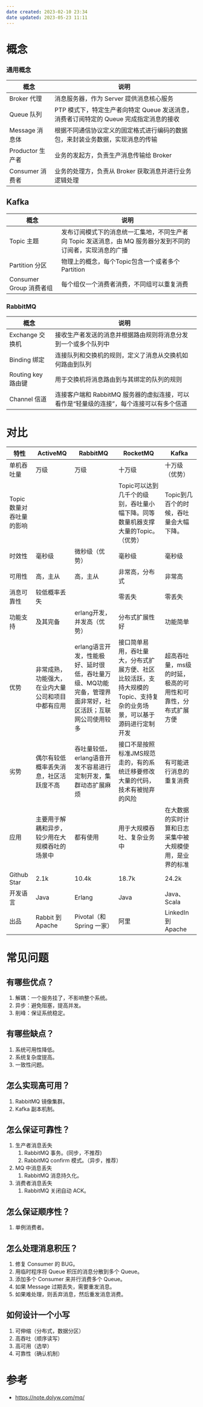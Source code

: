 ```yaml
---
date created: 2023-02-10 23:34
date updated: 2023-05-23 11:11
---
```


# 概念

### 通用概念

| 概念            | 说明                                                   |
| ------------- | ---------------------------------------------------- |
| Broker 代理     | 消息服务器，作为 Server 提供消息核心服务                             |
| Queue 队列      | PTP 模式下，特定生产者向特定 Queue 发送消息，消费者订阅特定的 Queue 完成指定消息的接收 |
| Message 消息体   | 根据不同通信协议定义的固定格式进行编码的数据包，来封装业务数据，实现消息的传输              |
| Productor 生产者 | 业务的发起方，负责生产消息传输给 Broker                              |
| Consumer 消费者  | 业务的处理方，负责从 Broker 获取消息并进行业务逻辑处理                      |

## Kafka

| 概念                  | 说明                                                          |
| ------------------- | ----------------------------------------------------------- |
| Topic 主题            | 发布订阅模式下的消息统一汇集地，不同生产者向 Topic 发送消息，由 MQ 服务器分发到不同的订阅者，实现消息的广播 |
| Partition 分区        | 物理上的概念，每个Topic包含一个或者多个Partition                             |
| Consumer Group 消费者组 | 每个组仅一个消费者消费，不同组可以重复消费                                       |

### RabbitMQ

| 概念              | 说明                                                 |
| --------------- | -------------------------------------------------- |
| Exchange 交换机    | 接收生产者发送的消息并根据路由规则将消息分发到一个或多个队列中                    |
| Binding 绑定      | 连接队列和交换机的规则，定义了消息从交换机如何路由到队列                       |
| Routing key 路由键 | 用于交换机将消息路由到与其绑定的队列的规则                              |
| Channel 信道      | 连接客户端和 RabbitMQ 服务器的虚拟连接，可以看作是“轻量级的连接”，每个连接可以有多个信道 |

# 对比

| 特性             | ActiveMQ                  | RabbitMQ                                                 | RocketMQ                                                      | Kafka                           |
| -------------- | ------------------------- | -------------------------------------------------------- | ------------------------------------------------------------- | ------------------------------- |
| 单机吞吐量          | 万级                        | 万级                                                       | 十万级                                                           | 十万级（优势）                         |
| Topic数量对吞吐量的影响 |                           |                                                          | Topic可以达到几千个的级别，吞吐量小幅下降。同等数量机器支撑大量的Topic。（优势）                 | Topic到几百个的时候，吞吐量会大幅下降。          |
| 时效性            | 毫秒级                       | 微秒级（优势）                                                  | 毫秒级                                                           | 毫秒级                             |
| 可用性            | 高，主从                      | 高，主从                                                     | 非常高，分布式                                                       | 非常高                             |
| 消息可靠性          | 较低概率丢失                    |                                                          | 零丢失                                                           | 零丢失                             |
| 功能支持           | 及其完备                      | erlang开发，并发高（优势）                                         | 分布式扩展性好                                                       | 功能简单                            |
| 优势             | 非常成熟，功能强大，在业内大量公司和项目中都有应用 | erlang语言开发，性能极好、延时很低，吞吐量万级、MQ功能完备，管理界面非常好，社区活跃；互联网公司使用较多 | 接口简单易用，吞吐量大，分布式扩展方便、社区比较活跃，支持大规模的Topic、支持复杂的业务场景，可以基于源码进行定制开发 | 超高吞吐量，ms级的时延，极高的可用性和可靠性，分布式扩展方便 |
| 劣势             | 偶尔有较低概率丢失消息，社区活跃度不高       | 吞吐量较低，erlang语音开发不容易进行定制开发，集群动态扩展麻烦                       | 接口不是按照标准JMS规范走的，有的系统迁移要修改大量的代码，技术有被抛弃的风险                      | 有可能进行消息的重复消费                    |
| 应用             | 主要用于解耦和异步，较少用在大规模吞吐的场景中   | 都有使用                                                     | 用于大规模吞吐、复杂业务中                                                 | 在大数据的实时计算和日志采集中被大规模使用，是业界的标准    |
| Github Star    | 2.1k                      | 10.4k                                                    | 18.7k                                                         | 24.2k                           |
| 开发语言           | Java                      | Erlang                                                   | Java                                                          | Java、Scala                      |
| 出品             | Rabbit 到 Apache           | Pivotal（和 Spring 一家）                                     | 阿里                                                            | LinkedIn 到 Apache               |

# 常见问题

## 有哪些优点？

1. 解耦：一个服务挂了，不影响整个系统。
2. 异步：避免阻塞，提高并发。
3. 削峰：保证系统稳定。

## 有哪些缺点？

1. 系统可用性降低。
2. 系统复杂度提高。
3. 一致性问题。

## 怎么实现高可用？

1. RabbitMQ 镜像集群。
2. Kafka 副本机制。

## 怎么保证可靠性？

1. 生产者消息丢失
   1. RabbitMQ 事务。(同步，不推荐)
   2. RabbitMQ confirm 模式。（异步，推荐）
2. MQ 中消息丢失
   1. RabbitMQ 消息持久化。
3. 消费者消息丢失
   1. RabbitMQ 关闭自动 ACK。

## 怎么保证顺序性？

1. 单例消费者。

## 怎么处理消息积压？

1. 修复 Consumer 的 BUG。
2. 用临时程序将 Queue 积压的消息分散到多个 Queue。
3. 添加多个 Consumer 来并行消费多个 Queue。
4. 如果 Message 过期丢失，需要重发消息。
5. 如果难处理，则丢弃消息，然后重发消息消费。

## 如何设计一个小写

1. 可伸缩（分布式，数据分区）
2. 高吞吐（顺序读写）
3. 高可用（选举）
4. 可靠性（确认机制）

# 参考

- <https://note.dolyw.com/mq/>
